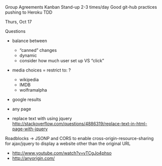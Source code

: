 Group Agreements
Kanban
Stand-up  2-3 times/day
Good git-hub practices
pushing to Heroku
TDD



Thurs, Oct 17

Questions
- balance between
  - “canned” changes
  - dynamic
  - consider how much user set up VS “click”
- media choices = restrict to: ?
  - wikipedia
  - IMDB
  - wolframalpha
- google results
- any page

- replace text with using jquery
http://stackoverflow.com/questions/4886319/replace-text-in-html-page-with-jquery

Roadblocks → JSONP and CORS to enable cross-origin-resource-sharing for ajax/jquery to display a website other than the original URL
- http://www.youtube.com/watch?v=vTCgJo4phso
- http://anyorigin.com/